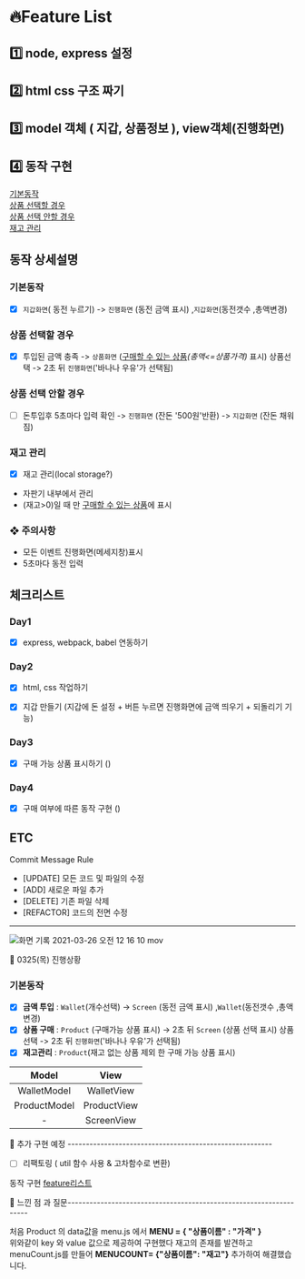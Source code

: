 # 🔥Feature List

## 1️⃣ node, express 설정    
## 2️⃣ html css 구조 짜기   
## 3️⃣ model 객체 ( 지갑, 상품정보 ),  view객체(진행화면)  
## 4️⃣ 동작 구현    

[기본동작](#기본동작)    
[상품 선택할 경우](#상품-선택할-경우)    
[상품 선택 안할 경우](#상품-선택-안할-경우)  
[재고 관리](#재고-관리)    


## 동작 상세설명

### 기본동작
- [x] `지갑화면`( 동전 누르기) -> `진행화면` (동전 금액 표시) ,`지갑화면`(동전갯수 ,총액변경)    

### 상품 선택할 경우
- [x] 투입된 금액 충족 -> `상품화면` (<u>구매할 수 있는 상품</u>_(총액<=상품가격)_ 표시)
상품선택 -> 2초 뒤 `진행화면`('바나나 우유'가 선택됨)


### 상품 선택 안할 경우
- [ ] 돈투입후 5초마다 입력 확인 -> `진행화면` (잔돈 '500원'반환) -> `지갑화면` (잔돈 채워짐)

### 재고 관리
- [x] 재고 관리(local storage?)
- 자판기 내부에서 관리
- (재고>0)일 때 만 <u>구매할 수 있는 상품</u>에 표시


### ❖ 주의사항
* 모든 이벤트 진행화면(메세지창)표시
* 5초마다 동전 입력 


## 체크리스트
### Day1
- [x] express, webpack, babel 연동하기


### Day2
- [x] html, css 작업하기
- [x] 지갑 만들기 (지갑에 돈 설정 + 버튼 누르면 진행화면에 금액 띄우기 + 되돌리기 기능)


### Day3
- [x] 구매 가능 상품 표시하기 ()

### Day4
- [x] 구매 여부에 따른 동작 구현 ()


## ETC
Commit Message Rule
- [UPDATE] 모든 코드 및 파일의 수정
- [ADD] 새로운 파일 추가
- [DELETE] 기존 파일 삭제
- [REFACTOR] 코드의 전면 수정




---


![화면 기록 2021-03-26 오전 12 16 10 mov](https://user-images.githubusercontent.com/71919983/112497231-c4395780-8dc8-11eb-90b2-4ffdd26c5848.gif)

📌 0325(목) 진행상황 
### 기본동작
- [x] **금액 투입** : `Wallet`(개수선택) -> `Screen` (동전 금액 표시) ,`Wallet`(동전갯수 ,총액변경)    
- [x] **상품 구매** : `Product` (구매가능 상품 표시) -> 2초 뒤 `Screen` (상품 선택 표시)
상품선택 -> 2초 뒤 `진행화면`('바나나 우유'가 선택됨)
- [x]  **재고관리** : `Product`(재고 없는 상품 제외 한 구매 가능 상품 표시)

Model|View|
|:---:|:---:|
|WalletModel|WalletView|
|ProductModel|ProductView|
|-|ScreenView|

📌 추가 구현 예정 --------------------------------------------------------

- [  ] 리팩토링 ( util 함수 사용 &  고차함수로 변환)

동작 구현 [feature리스트](https://github.com/ink-0/fe_w7_vendingmachine)

📌 느낀 점  과 질문-------------------------------------------------------------------
 
처음 Product 의 data값을 menu.js 에서
**MENU = { "상품이름" : "가격" }**  
위와같이 key 와 value 값으로 제공하여 구현했다 재고의 존재를 발견하고 
menuCount.js를 만들어 
**MENUCOUNT= {"상품이름": "재고"}** 추가하여 해결했습니다.
